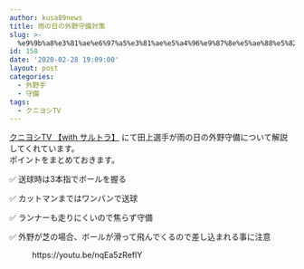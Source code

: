 ```yaml
---
author: kusa89news
title: 雨の日の外野守備対策
slug: >-
  %e9%9b%a8%e3%81%ae%e6%97%a5%e3%81%ae%e5%a4%96%e9%87%8e%e5%ae%88%e5%82%99%e5%af%be%e7%ad%96
id: 158
date: '2020-02-28 19:09:00'
layout: post
categories:
  - 外野手
  - 守備
tags:
  - クニヨシTV
---
```


[クニヨシTV 【with サルトラ】](https://www.youtube.com/channel/UCN7zL9IXNqxZDMIjlih1_Mw) にて田上選手が雨の日の外野守備について解説してくれています。  
ポイントをまとめておきます。

✅ 送球時は3本指でボールを握る

✅ カットマンまではワンバンで送球

✅ ランナーも走りにくいので焦らず守備

✅ 外野が芝の場合、ボールが滑って飛んでくるので差し込まれる事に注意

<figure class="wp-block-embed-youtube wp-block-embed is-type-video is-provider-youtube wp-embed-aspect-16-9 wp-has-aspect-ratio">

<div class="wp-block-embed__wrapper">https://youtu.be/nqEa5zReflY</div>

</figure>